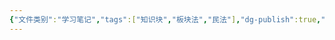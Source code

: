 ```yaml
---
{"文件类别":"学习笔记","tags":["知识块","板块法","民法"],"dg-publish":true,"permalink":"/学习笔记studyup/民法总论/继承法/","dgPassFrontmatter":true,"created":"2024-07-01T22:33:16.285+08:00","updated":"2024-11-01T14:20:52.107+08:00"}
---
```


